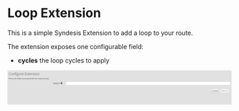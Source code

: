 # Loop Extension

This is a simple Syndesis Extension to add a loop to your route.

The extension exposes one configurable field:
- **cycles** the loop cycles to apply

![Screenshot](screenshot.png)


